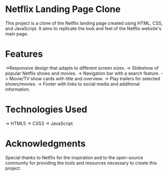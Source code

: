 # Netflix Landing Page Clone
This project is a clone of the Netflix landing page created using HTML, CSS, and JavaScript. It aims to replicate the look and feel of the Netflix website's main page.
# Features
->Responsive design that adapts to different screen sizes.
-> Slideshow of popular Netflix shows and movies.
-> Navigation bar with a search feature.
-> Movie/TV show cards with title and overview.
-> Play trailers for selected shows/movies.
-> Footer with links to social media and additional information.

# Technologies Used
-> HTML5
-> CSS3 
-> JavaScript

# Acknowledgments
Special thanks to Netflix for the inspiration and to the open-source community for providing the tools and resources necessary to create this project.

